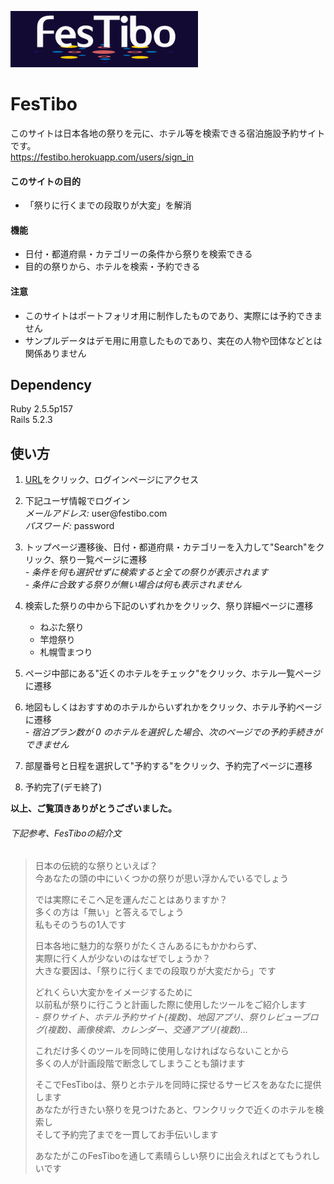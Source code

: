 ![FesTibo](app/assets/images/logo.png)
  
# FesTibo
このサイトは日本各地の祭りを元に、ホテル等を検索できる宿泊施設予約サイトです。  
https://festibo.herokuapp.com/users/sign_in  
  
#### このサイトの目的  
* 「祭りに行くまでの段取りが大変」を解消

#### 機能  
* 日付・都道府県・カテゴリーの条件から祭りを検索できる  
* 目的の祭りから、ホテルを検索・予約できる  
  
#### 注意  
- このサイトはポートフォリオ用に制作したものであり、実際には予約できません  
- サンプルデータはデモ用に用意したものであり、実在の人物や団体などとは関係ありません  
  
## Dependency  
Ruby 2.5.5p157  
Rails 5.2.3
  
## 使い方  
1. [URL](https://festibo.herokuapp.com/users/sign_in)をクリック、ログインページにアクセス  
  
  
2. 下記ユーザ情報でログイン  
 *メールアドレス:* user@festibo.<span>com</span>  
 *パスワード:* password
  
  
3. トップページ遷移後、日付・都道府県・カテゴリーを入力して"Search"をクリック、祭り一覧ページに遷移  
 *- 条件を何も選択せずに検索すると全ての祭りが表示されます*  
 *- 条件に合致する祭りが無い場合は何も表示されません*  
  
  
4. 検索した祭りの中から下記のいずれかをクリック、祭り詳細ページに遷移  
   * ねぶた祭り
   * 竿燈祭り
   * 札幌雪まつり  
  
  
5. ページ中部にある"近くのホテルをチェック"をクリック、ホテル一覧ページに遷移  
  
  
6. 地図もしくはおすすめのホテルからいずれかをクリック、ホテル予約ページに遷移  
  *- 宿泊プラン数が 0 のホテルを選択した場合、次のページでの予約手続きができません*
  
  
7. 部屋番号と日程を選択して"予約する"をクリック、予約完了ページに遷移  
  
  
8. 予約完了(デモ終了)  
  
**以上、ご覧頂きありがとうございました。**  
  
###### 下記参考、FesTiboの紹介文
  
>日本の伝統的な祭りといえば？  
>今あなたの頭の中にいくつかの祭りが思い浮かんでいるでしょう  
>  
>では実際にそこへ足を運んだことはありますか？  
>多くの方は「無い」と答えるでしょう  
>私もそのうちの1人です  
>  
>日本各地に魅力的な祭りがたくさんあるにもかかわらず、  
>実際に行く人が少ないのはなぜでしょうか？  
>大きな要因は、「祭りに行くまでの段取りが大変だから」です  
>  
>どれくらい大変かをイメージするために  
以前私が祭りに行こうと計画した際に使用したツールをご紹介します  
 *- 祭りサイト、ホテル予約サイト(複数)、地図アプリ、祭りレビューブログ(複数)、画像検索、カレンダー、交通アプリ(複数)...*  
>  
>これだけ多くのツールを同時に使用しなければならないことから  
多くの人が計画段階で断念してしまうことも頷けます  
>  
>そこでFesTiboは、祭りとホテルを同時に探せるサービスをあなたに提供します  
あなたが行きたい祭りを見つけたあと、ワンクリックで近くのホテルを検索し  
そして予約完了までを一貫してお手伝いします  
>  
>あなたがこのFesTiboを通して素晴らしい祭りに出会えればとてもうれしいです  
  
  
  
 
